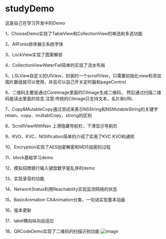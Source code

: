 # studyDemo

这是自己在学习开发中的Demo

1、ChooseDemo实现了TableView和CollectionView的单选和多选功能

2、AllFonts排序展示系统字体

3、LockView实现了图案解锁

4、CollectionViewWaterFall简单的实现了流水布局

5、LSLView自定义的UIView，封装的一个scrollView，只需要初始化view和添加图片数组就可以使用，并且可以自己开关定时器和pageControl

6、二维码主要是通过CoreImage里面的CIImage生成二维码， 然后通过扫描二维码能读出里面的信息.注意:传统的CIImage只支持文本，名片和URL

7、Copy&MutableCopy通过测试来表示NSString和NSMutableString的关键字retain、copy、multablCopy，strong的区别

8、ScrollViewWithNav  上滑隐藏导航栏，下滑显示导航栏

9、KVO、KVC、NOtification简单的介绍了实用了KVC KVO和通知

10、Encryption实现了AES加密解密和MD5加密的过程

11、block基础学习demo

12、模拟招商银行输入键盘数字是乱序的demo

13、实现录音的功能

14、NetworkStatus利用Reachability实现监测网络的状态

15、BasicAnimation CAAnimation分类，一句话实现基本动画

16、版本更新

17、label横向纵向自适应

18、QRCodeDemo实现了二维码的扫描识别功能
![image](https://github.com/maybenai/basic/QRCodeDemo/screenShots/IMG_2003.PNG)
